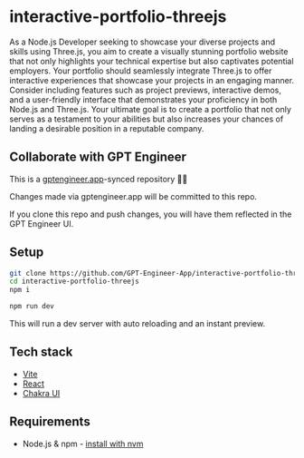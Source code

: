 # interactive-portfolio-threejs

As a Node.js Developer seeking to showcase your diverse projects and skills using Three.js, you aim to create a visually stunning portfolio website that not only highlights your technical expertise but also captivates potential employers. Your portfolio should seamlessly integrate Three.js to offer interactive experiences that showcase your projects in an engaging manner. Consider including features such as project previews, interactive demos, and a user-friendly interface that demonstrates your proficiency in both Node.js and Three.js. Your ultimate goal is to create a portfolio that not only serves as a testament to your abilities but also increases your chances of landing a desirable position in a reputable company.

## Collaborate with GPT Engineer

This is a [gptengineer.app](https://gptengineer.app)-synced repository 🌟🤖

Changes made via gptengineer.app will be committed to this repo.

If you clone this repo and push changes, you will have them reflected in the GPT Engineer UI.

## Setup

```sh
git clone https://github.com/GPT-Engineer-App/interactive-portfolio-threejs.git
cd interactive-portfolio-threejs
npm i
```

```sh
npm run dev
```

This will run a dev server with auto reloading and an instant preview.

## Tech stack

- [Vite](https://vitejs.dev/)
- [React](https://react.dev/)
- [Chakra UI](https://chakra-ui.com/)

## Requirements

- Node.js & npm - [install with nvm](https://github.com/nvm-sh/nvm#installing-and-updating)
